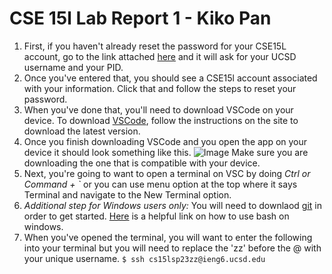 # CSE 15l Lab Report 1 - Kiko Pan 
1. First, if you haven't already reset the password for your CSE15L account, go to the link attached [here](https://sdacs.ucsd.edu/~icc/index.php) and it will ask for your UCSD username and your PID. 
2. Once you've entered that, you should see a CSE15l account associated with your information. Click that and follow the steps to reset your password. 
3. When you've done that, you'll need to download VSCode on your device. To download [VSCode](https://code.visualstudio.com/), follow the instructions on the site to download the latest version. 
4. Once you finish downloading VSCode and you open the app on your device it should look something like this. ![Image](https://code.visualstudio.com/assets/docs/getstarted/tips-and-tricks/getstarted_page.png) Make sure you are downloading the one that is compatible with your device. 
5. Next, you're going to want to open a terminal on VSC by doing *Ctrl or Command + `* or you can use menu option at the top where it says Terminal and navigate to the New Terminal option.
6. *Additional step for Windows users only:* You will need to downlaod [git](https://gitforwindows.org/) in order to get started. [Here](https://stackoverflow.com/questions/42606837/how-do-i-use-bash-on-windows-from-the-visual-studio-code-integrated-terminal/50527994#50527994) is a helpful link on how to use bash on windows. 
7. When you've opened the terminal, you will want to enter the following into your terminal but you will need to replace the 'zz' before the @ with your unique username. 
``` $ ssh cs15lsp23zz@ieng6.ucsd.edu ```
